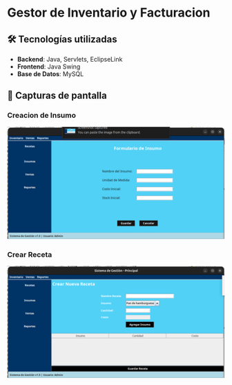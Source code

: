 # Gestor de Inventario y Facturacion


## 🛠 Tecnologías utilizadas

- **Backend**: Java, Servlets, EclipseLink  
- **Frontend**: Java Swing  
- **Base de Datos**: MySQL

## 📸 Capturas de pantalla

### Creacion de Insumo
![Insumo](./Imagenes/crearInsumo.png)

### Crear Receta 
![Recetas](./Imagenes/crearReceta.png)

